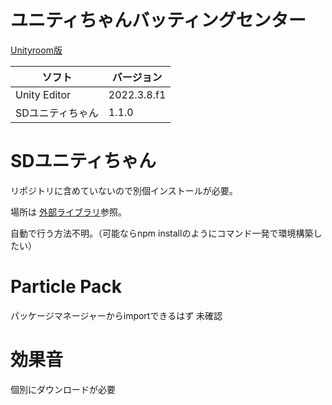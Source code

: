 # ユニティちゃんバッティングセンター

[Unityroom版](https://unityroom.com/games/unity_chan_batting_center)

|ソフト|バージョン|
|--|--|
|Unity Editor|2022.3.8.f1|
|SDユニティちゃん|1.1.0|

# SDユニティちゃん
リポジトリに含めていないので別個インストールが必要。

場所は [外部ライブラリ](/third-party-notices.md)参照。

自動で行う方法不明。（可能ならnpm installのようにコマンド一発で環境構築したい）

# Particle Pack
パッケージマネージャーからimportできるはず
未確認

# 効果音
個別にダウンロードが必要
